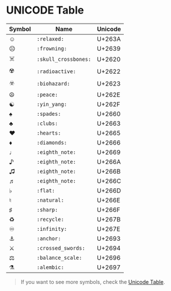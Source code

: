 # UNICODE Table

|  Symbol  |   Name               | Unicode   |
| -------- | -------------------- | --------- |
| ☺️        | `:relaxed:`          | U+263A    |
| ☹️        | `:frowning:`         | U+2639    |
| ☠️        | `:skull_crossbones:` | U+2620    |
| ☢️        | `:radioactive:`      | U+2622    |
| ☣️        | `:biohazard:`        | U+2623    |
| ☮️        | `:peace:`            | U+262E    |
| ☯️        | `:yin_yang:`         | U+262F    |
| ♠️        | `:spades:`           | U+2660    |
| ♣️        | `:clubs:`            | U+2663    |
| ♥️        | `:hearts:`           | U+2665    |
| ♦️        | `:diamonds:`         | U+2666    |
| ♩        | `:eighth_note:`      | U+2669    |
| ♪        | `:eighth_note:`      | U+266A    |
| ♫        | `:eighth_note:`      | U+266B    |
| ♬        | `:eighth_note:`      | U+266C    |
| ♭        | `:flat:`             | U+266D    |
| ♮        | `:natural:`          | U+266E    |
| ♯        | `:sharp:`            | U+266F    |
| ♻️        | `:recycle:`          | U+267B    |
| ♾️        | `:infinity:`         | U+267E    |
| ⚓️        | `:anchor:`           | U+2693    |
| ⚔️        | `:crossed_swords:`   | U+2694    |
| ⚖️        | `:balance_scale:`    | U+2696    |
| ⚗️        | `:alembic:`          | U+2697    |

> If you want to see more symbols, check the [Unicode Table](https://unicode-table.com/en/).